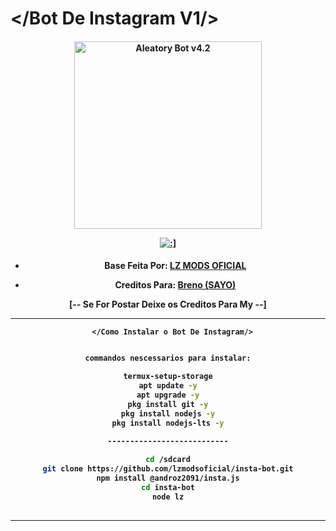 # </Bot De Instagram V1/>
<div align="center">
</div>
<p align="center">
  <h4 align="center">
<img src="https://telegra.ph/file/2e0cb3053d21657a68c2e.jpg" alt="Aleatory Bot v4.2 " width="300" />

</div>
<p align="center">
   <a href="https://github.com/lzmodsoficial/SrLZ"><img title=":]" src="https://img.shields.io/badge/:]-LZ DOMINA BB-red.svg?style=for-the-badge&logo=github" /></a>
  <h4 align="center">

- Base Feita Por: [LZ MODS OFICIAL](https://www.youtube.com/lzmodsofc)
    
- Creditos Para: [Breno (SAYO)](https://github.com/sayo-api/akame-base-api)
    
[-- Se For Postar Deixe os Creditos Para My --]
    
 ------------------------------------------------------------------------------------
       </Como Instalar o Bot De Instagram/> 
```bash

commandos nescessarios para instalar:

termux-setup-storage
apt update -y
apt upgrade -y
pkg install git -y
pkg install nodejs -y
pkg install nodejs-lts -y

---------------------------
 
cd /sdcard
git clone https://github.com/lzmodsoficial/insta-bot.git
npm install @androz2091/insta.js
cd insta-bot
node lz
    
``` 

  ------------------------------------------------------------------------------------
